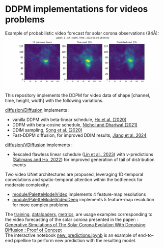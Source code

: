 # DDPM implementations for videos problems 

Example of probabilistic video forecast for solar corona observations (94Å): 
![Alt Text](https://github.com/gfrancisco20/video_diffusion/blob/master/Simulation_example.gif)

This repository implements the DDPM for video data of shape [channel, time, height, width] with the following variations.    
  
[diffusion/Diffusion](https://github.com/gfrancisco20/video_diffusion/blob/master/diffusion.py) implements :     
- vanilla DDPM with beta-linear schedule, [Ho et al. (2020)](https://doi.org/10.48550/arXiv.2006.11239)
- DDPM with beta-cosine schedule, [Nichol and Dhariwal (2021)](https://doi.org/10.48550/arXiv.2102.09672)
- DDIM sampling, [Song et al. (2020)](https://doi.org/10.48550/arXiv.2010.02502)
- Fast-DDPM diffusion, for improved DDIM results, [Jiang et al. 2024](https://doi.org/10.48550/arXiv.2405.14802)
     
[diffusion/VDiffusion](https://github.com/gfrancisco20/video_diffusion/blob/master/diffusion.py) implements :      
- Rescaled flawless linear schedule ([Lin et al., 2023]( https://doi.org/10.48550/arXiv.2305.08891)) with v-predictions ([Salimans and Ho, 2022](https://doi.org/10.48550/arXiv.2202.00512)) for improved generation of tail of distribution events  

Two video UNet architectures are proposed, leveraging 1D-temporal convolutions and spatio-temporal attention within the bottleneck for moderate complexity:
- [module/PaletteModelVideo](https://github.com/gfrancisco20/video_diffusion/blob/master/module.py) implements 4 feature-map resolutions
- [module/PaletteModelVideoDeep](https://github.com/gfrancisco20/video_diffusion/blob/master/module.py) implements 5 feature-map resolution for more complex problems

The [training](https://github.com/gfrancisco20/video_diffusion/blob/master/training.py), [dataloaders](https://github.com/gfrancisco20/video_diffusion/blob/master/dataloaders.py), [metrics](https://github.com/gfrancisco20/video_diffusion/blob/master/metrics.py), are usage examples corresponding to the video forecasting of the solar corona presented in the paper:
:    
[Generative Simulations of The Solar Corona Evolution With Denoising Diffusion : Proof of Concept]()    
The interactive notebook [new_predictions.ipynb](https://github.com/gfrancisco20/video_diffusion/blob/master/training.py) is an example of end-to-end pipelline to perform new prediction with the resulting model.
```
```

